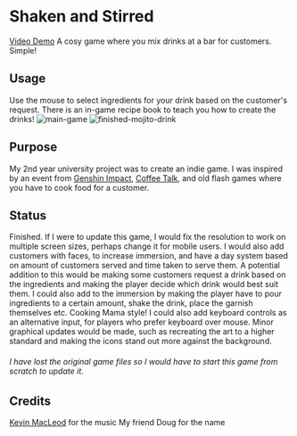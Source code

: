 # Shaken and Stirred
[Video Demo](https://youtu.be/Ri9KZlfe-Gk)
A cosy game where you mix drinks at a bar for customers. Simple!

## Usage
Use the mouse to select ingredients for your drink based on the customer's request. There is an in-game recipe book to teach you how to create the drinks!
![main-game](https://github.com/user-attachments/assets/a4617791-c116-4bca-bfcc-19642c006c9d)
![finished-mojito-drink](https://github.com/user-attachments/assets/0217226e-491f-4d16-bd33-91923aa32b8b)

## Purpose
My 2nd year university project was to create an indie game. I was inspired by an event from [Genshin Impact](https://youtu.be/KPjtkhWGYQ0?t=10), [Coffee Talk](https://store.steampowered.com/app/914800/Coffee_Talk/), and old flash games where you have to cook food for a customer.

## Status
Finished. If I were to update this game, I would fix the resolution to work on multiple screen sizes, perhaps change it for mobile users. I would also add customers with faces, to increase immersion, and have a day system based on amount of customers served and time taken to serve them.
A potential addition to this would be making some customers request a drink based on the ingredients and making the player decide which drink would best suit them. I could also add to the immersion by making the player have to pour ingredients to a certain amount, shake the drink, place the garnish themselves etc. Cooking Mama style!
I could also add keyboard controls as an alternative input, for players who prefer keyboard over mouse.
Minor graphical updates would be made, such as recreating the art to a higher standard and making the icons stand out more against the background.
<h6>I have lost the original game files so I would have to start this game from scratch to update it.</h6>

## Credits
[Kevin MacLeod](incompetech.com) for the music
My friend Doug for the name
